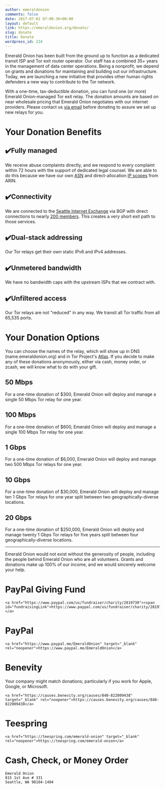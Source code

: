 ```yaml
---
author: emeraldonion
comments: false
date: 2017-07-02 07:00:36+00:00
layout: default
link: https://emeraldonion.org/donate/
slug: donate
title: Donate
wordpress_id: 224
---
```


Emerald Onion has been built from the ground up to function as a dedicated transit ISP and Tor exit router operator. Our staff has a combined 35+ years in the management of data center operations. Being a nonprofit, we depend on grants and donations for maintaining and building out our infrastructure. Today, we are launching a new initiative that provides other human rights defenders a new way to contribute to the Tor network.

With a one-time, tax-deductible donation, you can fund one (or more) Emerald Onion-managed Tor exit relay. The donation amounts are based on near wholesale pricing that Emerald Onion negotiates with our internet providers. Please contact us [via email](mailto:admin@emeraldonion.org) before donating to assure we set up new relays for you.


# Your Donation Benefits




## ✔️Fully managed


We receive abuse complaints directly, and we respond to every complaint within 72 hours with the support of dedicated legal counsel. We are able to do this because we have our own [ASN](https://whois.arin.net/rest/asn/AS396507.html) and direct-allocation [IP scopes](https://whois.arin.net/rest/org/EO-95/nets) from ARIN.


## ✔️Connectivity


We are connected to the [Seattle Internet Exchange](https://www.seattleix.net/) via BGP with direct connections to nearly [200 members](https://emeraldonion.org/bgp/). This creates a very short exit path to those services.


## ✔️Dual-stack addressing


Our Tor relays get their own static IPv6 and IPv4 addresses.


## ✔️Unmetered bandwidth


We have no bandwidth caps with the upstream ISPs that we contract with.


## ✔️Unfiltered access


Our Tor relays are not "reduced" in any way. We transit all Tor traffic from all 65,535 ports.


# Your Donation Options


You can choose the names of the relay, which will show up in DNS (name.emeraldonion.org) and in Tor Project's [Atlas](https://atlas.torproject.org/#top10). If you decide to make any of these donations anonymously, either via cash, money order, or zcash, we will know what to do with your gift. 


## 50 Mbps


For a one-time donation of $300, Emerald Onion will deploy and manage a single 50 Mbps Tor relay for one year.


## 100 Mbps


For a one-time donation of $600, Emerald Onion will deploy and manage a single 100 Mbps Tor relay for one year.


## 1 Gbps


For a one-time donation of $6,000, Emerald Onion will deploy and manage two 500 Mbps Tor relays for one year.


## 10 Gbps


For a one-time donation of $30,000, Emerald Onion will deploy and manage ten 1 Gbps Tor relays for one year split between two geographically-diverse locations.


## 20 Gbps


For a one-time donation of $250,000, Emerald Onion will deploy and manage twenty 1 Gbps Tor relays for five years split between four geographically-diverse locations.



* * *



Emerald Onion would not exist without the generosity of people, including the people behind Emerald Onion who are all volunteers. Grants and donations make up 100% of our income, and we would sincerely welcome your help.


# PayPal Giving Fund



    
    <a href="https://www.paypal.com/us/fundraiser/charity/2819730"><span id="fundraisingLink">https://www.paypal.com/us/fundraiser/charity/2819730</span></a>




# PayPal



    
    <a href="https://www.paypal.me/EmeraldOnion" target="_blank" rel="noopener">https://www.paypal.me/EmeraldOnion</a>




# Benevity


Your company might match donations; particularly if you work for Apple, Google, or Microsoft.

    
    <a href="https://causes.benevity.org/causes/840-822009438" target="_blank" rel="noopener">https://causes.benevity.org/causes/840-822009438</a>




# Teespring



    
    <a href="https://teespring.com/emerald-onion" target="_blank" rel="noopener">https://teespring.com/emerald-onion</a>




# Cash, Check, or Money Order



    
    Emerald Onion
    815 1st Ave # 331
    Seattle, WA 98104-1404
